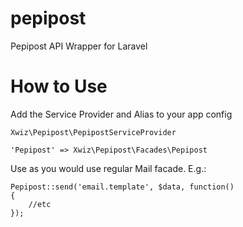 # pepipost
Pepipost API Wrapper for Laravel

# How to Use
Add the Service Provider and Alias to your app config
    
    Xwiz\Pepipost\PepipostServiceProvider
    
    'Pepipost' => Xwiz\Pepipost\Facades\Pepipost

Use as you would use regular Mail facade. E.g.:

    Pepipost::send('email.template', $data, function()
    {
        //etc
    });
